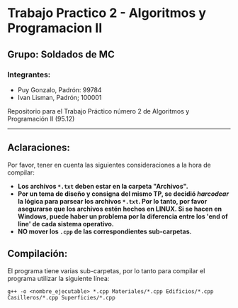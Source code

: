 # Trabajo Practico 2 - Algoritmos y Programacion II
## Grupo: Soldados de MC
### Integrantes:
- Puy Gonzalo, Padrón: 99784
- Ivan Lisman, Padrón; 100001


Repositorio para el Trabajo Práctico número 2 de Algoritmos y Programación II (95.12)

---

## Aclaraciones:
Por favor, tener en cuenta las siguientes consideraciones a la hora de compilar:

- **Los archivos `*.txt` deben estar en la carpeta "Archivos".**
- **Por un tema de diseño y consigna del mismo TP, se decidió *harcodear* la lógica para parsear los archivos `*.txt`. Por lo tanto, por favor asegurarse que los archivos estén hechos en LINUX. Si se hacen en Windows, puede haber un problema por la diferencia entre los 'end of line' de cada sistema operativo.**
-  **NO mover los `.cpp` de las correspondientes sub-carpetas.**



## Compilación:
El programa tiene varias sub-carpetas, por lo tanto para compilar el programa utilizar la siguiente línea:
~~~
g++ -o <nombre_ejecutable> *.cpp Materiales/*.cpp Edificios/*.cpp Casilleros/*.cpp Superficies/*.cpp
~~~
